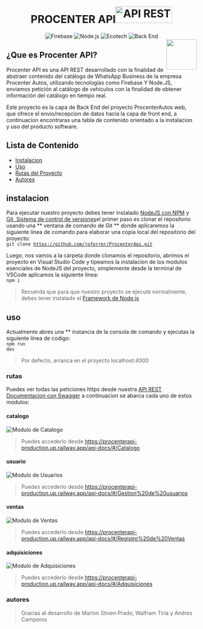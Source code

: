 <h1 align="center">PROCENTER API<img src="https://miro.medium.com/v2/resize:fit:440/1*rupjWSREpJTCXrVjps9hWQ.png" alt="API REST" style="width: 150px; height: 44px;" width="150" height="44" /></a></h1>

<div align="center">
<img src="https://img.shields.io/badge/DB-Firebase-FFCA28?logo=Firebase&logoColor=FFCA28" alt="Firebase"/>
<img src="https://img.shields.io/badge/USO-Node.js-339933?logo=Node.js&logoColor=339933" alt="Node.js"/>
<img src="https://img.shields.io/badge/Autor-ECOTECH-000000?logo=Visual+Studio+Code&logoColor=007ACC" alt="Ecotech"/>
<img src="https://img.shields.io/badge/Repositorio-Back_End-000000?logo=GitHub&logoColor=181717" alt="Back End"/>
</div>
<div>
<img src="https://www.appleute.de/wp-content/uploads/2021/05/api-removebg-preview-min.png" align="right" style="width: 80px; height: 80px;" />
</div>


## ¿Que es Procenter API?
Procenter API es una API REST desarrollado con la finalidad de abstraer contenido del catálogo de WhatsApp Business de la empresa Procenter Autos, utilizando tecnologías como Firebase Y Node.JS, enviamos petición al catálogo de  vehículos con la finalidad de obtener información del catálogo en tiempo real.

Este proyecto es la capa de Back End del proyecto ProcenterAutos web, que ofrece el envio/recepcion de datos hacia la capa de front end, a continuacion encontraras una tabla de contenido orientado a la instalacion y uso del producto software.
## Lista de Contenido
- [Instalacion](#instalacion)
- [Uso](#uso)
- [Rutas del Proyecto](#rutas)
- [Autores](#autores)

## instalacion

Para ejecutar nuestro proyecto debes tener instalado [NodeJS con NPM](https://nodejs.org/es/download) y [Git, Sistema de control de versiones](https://git-scm.com/)el primer paso es clonar el repositorio usando una ** ventana de comando de Git ** donde aplicaremos la siguiente linea de comando para elaborar una copia local del repositorio del proyecto:
</br>
<code>git clone https://github.com/joferrer/ProcenterApi.git</code>

Luego, nos vamos a la carpeta donde clonamos el repositorio, abrimos el proyecto en Visual Studio Code y tipeamos la instalacion de los modulos esenciales de NodeJS del proyecto, simplemente desde la terminal de VSCode aplicamos la siguiente linea:
</br>
<code>npm i</code>
> Recuerda que para que nuestro proyecto se ejecute normalmente, debes tener instalado el [Framework de Node.js](https://nodejs.org/es)
## uso
Actualmente abres una ** instancia de la consola de comando  y ejecutas la siguiente linea de codigo:
</br>
<code>npm run dev</code>
> Por defecto, arranca en el proyecto localhost:4000
### rutas
Puedes ver todas las peticiones https desde nuestra [API REST Documentacion con Swagger](https://procenterapi-production.up.railway.app/api-docs/)  a continuacion se abarca cada uno de estos modulos:
#### catalogo
![Modulo de Catalogo](https://github.com/joferrer/ProcenterApi/assets/62295874/86bd1707-e31f-4f29-bd6f-0daa896c6672)
> Puedes accederlo desde https://procenterapi-production.up.railway.app/api-docs/#/Catalogo
#### usuario
![Modulo de Usuarios](https://github.com/joferrer/ProcenterApi/assets/62295874/9b4a7eb0-a299-4250-88e1-16f6b11e6736)
> Puedes accederlo desde https://procenterapi-production.up.railway.app/api-docs/#/Gestion%20de%20usuarios
#### ventas
![Modulo de Ventas](https://github.com/joferrer/ProcenterApi/assets/62295874/3cecd85f-676a-48cf-9b23-ddccc14b82f1)
> Puedes accederlo desde https://procenterapi-production.up.railway.app/api-docs/#/Registro%20de%20Ventas
#### adquisiciones
![Modulo de Adquisiciones](https://github.com/joferrer/ProcenterApi/assets/62295874/d5aeef20-f52c-4ad1-8dc1-25935a51e43b)
> Puedes accederlo desde https://procenterapi-production.up.railway.app/api-docs/#/Adquisiciones
### autores
> Gracias al desarrollo de Marlon Stiven Prado, Walfram Tiria y Andres Camperos

